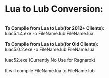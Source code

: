 Lua to Lub Conversion:<br/>
===
<br/>
<b>To Compile from Lua to Lub(for 2012+ Clients):</b><br/>
	luac5.1.4.exe -o FileName.lub FileName.lua<br/>
<br/>
<b>To Compile from Lua to Lub(for Old Clients):</b><br/>
	luac5.0.2.exe -o FileName.lub FileName.lua<br/>
<br/>
luac52.exe (Currently No Use for Ragnarok)<br/>
<br/>
It will compile FileName.lua to FileName.lub<br/>



